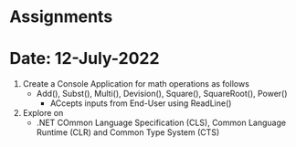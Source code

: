 # Assignments

# Date: 12-July-2022

1. Create a Console Application for math operations as follows
	- Add(), Subst(), Multi(), Devision(), Square(), SquareRoot(), Power()
		- ACcepts inputs from End-User using ReadLine()
2. Explore on
	- .NET COmmon Language Specification (CLS), Common Language Runtime (CLR) and Common Type System (CTS)